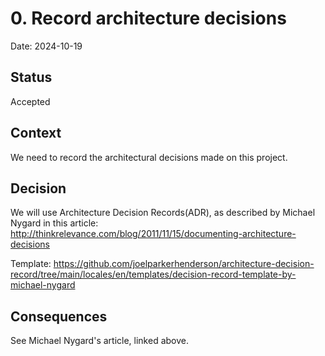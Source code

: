 # 0. Record architecture decisions

Date: 2024-10-19

## Status

Accepted

## Context

We need to record the architectural decisions made on this project.

## Decision

We will use Architecture Decision Records(ADR), as described by Michael Nygard in this article: http://thinkrelevance.com/blog/2011/11/15/documenting-architecture-decisions

Template: https://github.com/joelparkerhenderson/architecture-decision-record/tree/main/locales/en/templates/decision-record-template-by-michael-nygard

## Consequences

See Michael Nygard's article, linked above.
